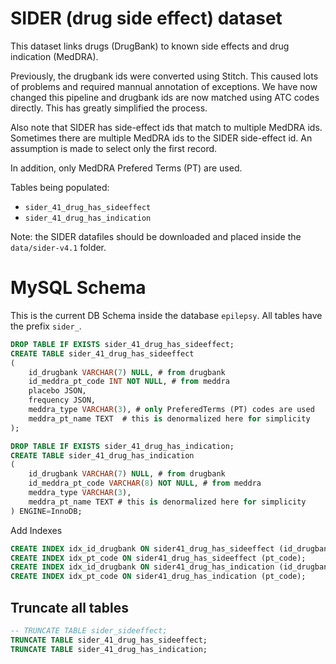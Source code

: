 SIDER (drug side effect) dataset
======================

This dataset links drugs (DrugBank) to known side effects and drug indication (MedDRA).

Previously, the drugbank ids were converted using Stitch.
This caused lots of problems and required mannual annotation of exceptions.
We have now changed this pipeline and drugbank ids are now matched using ATC codes directly.
This has greatly simplified the process.

Also note that SIDER has side-effect ids that match to multiple MedDRA ids. Sometimes there are multiple MedDRA ids to the SIDER side-effect id. An assumption is made to select only the first record.

In addition, only MedDRA Prefered Terms (PT) are used.

Tables being populated:

- `sider_41_drug_has_sideeffect`
- `sider_41_drug_has_indication`

Note: the SIDER datafiles should be downloaded and placed inside the `data/sider-v4.1` folder.

MySQL Schema
==============

This is the current DB Schema inside the database `epilepsy`.
All tables have the prefix `sider_`.

```sql
DROP TABLE IF EXISTS sider_41_drug_has_sideeffect;
CREATE TABLE sider_41_drug_has_sideeffect
(
    id_drugbank VARCHAR(7) NULL, # from drugbank
    id_meddra_pt_code INT NOT NULL, # from meddra
    placebo JSON,
    frequency JSON,
    meddra_type VARCHAR(3), # only PreferedTerms (PT) codes are used
    meddra_pt_name TEXT  # this is denormalized here for simplicity
);
```

```sql
DROP TABLE IF EXISTS sider_41_drug_has_indication;
CREATE TABLE sider_41_drug_has_indication
(
    id_drugbank VARCHAR(7) NULL, # from drugbank
    id_meddra_pt_code VARCHAR(8) NOT NULL, # from meddra
    meddra_type VARCHAR(3),
    meddra_pt_name TEXT # this is denormalized here for simplicity
) ENGINE=InnoDB;
```

Add Indexes

```sql
CREATE INDEX idx_id_drugbank ON sider41_drug_has_sideeffect (id_drugbank);
CREATE INDEX idx_pt_code ON sider41_drug_has_sideeffect (pt_code);
CREATE INDEX idx_id_drugbank ON sider41_drug_has_indication (id_drugbank);
CREATE INDEX idx_pt_code ON sider41_drug_has_indication (pt_code);
```

Truncate all tables
---------------------
```sql
-- TRUNCATE TABLE sider_sideeffect;
TRUNCATE TABLE sider_41_drug_has_sideeffect;
TRUNCATE TABLE sider_41_drug_has_indication;
```


